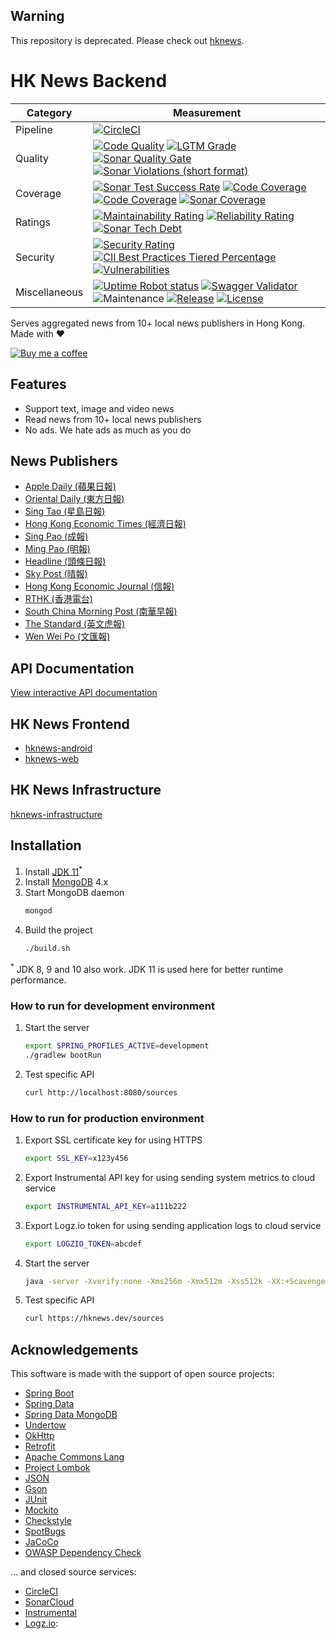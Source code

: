 ## Warning
This repository is deprecated. Please check out [hknews](https://github.com/ayltai/hknews).

# HK News Backend

| Category      | Measurement                                                                                                                                                                                                                                                                                                                                                                                                                                                                                                                                                                                                                                                                                                                   |
|---------------|-------------------------------------------------------------------------------------------------------------------------------------------------------------------------------------------------------------------------------------------------------------------------------------------------------------------------------------------------------------------------------------------------------------------------------------------------------------------------------------------------------------------------------------------------------------------------------------------------------------------------------------------------------------------------------------------------------------------------------|
| Pipeline      | [![CircleCI](https://img.shields.io/circleci/project/github/ayltai/hknews-backend/master.svg?style=flat)](https://circleci.com/gh/ayltai/hknews-backend)                                                                                                                                                                                                                                                                                                                                                                                                                                                                                                                                                                      |
| Quality       | [![Code Quality](https://img.shields.io/codacy/grade/2c5a8d9d71ca4da794494c08bffdd73a.svg?style=flat)](https://app.codacy.com/app/AlanTai/hknews-backend/dashboard) [![LGTM Grade](https://img.shields.io/lgtm/grade/java/github/ayltai/hknews-backend)](https://lgtm.com/projects/g/ayltai/hknews-backend/context:java) [![Sonar Quality Gate](https://img.shields.io/sonar/quality_gate/ayltai_hknews-backend?server=https%3A%2F%2Fsonarcloud.io)](https://sonarcloud.io/dashboard?id=ayltai_hknews-backend) [![Sonar Violations (short format)](https://img.shields.io/sonar/violations/ayltai_hknews-backend?format=short&server=https%3A%2F%2Fsonarcloud.io)](https://sonarcloud.io/dashboard?id=ayltai_hknews-backend)  |
| Coverage      | [![Sonar Test Success Rate](https://img.shields.io/sonar/test_success_density/ayltai_hknews-backend?server=https%3A%2F%2Fsonarcloud.io)](https://sonarcloud.io/dashboard?id=ayltai_hknews-backend) [![Code Coverage](https://img.shields.io/codacy/coverage/2c5a8d9d71ca4da794494c08bffdd73a.svg?style=flat)](https://app.codacy.com/app/AlanTai/hknews-backend/dashboard) [![Code Coverage](https://img.shields.io/codecov/c/github/ayltai/hknews-backend.svg?style=flat)](https://codecov.io/gh/ayltai/hknews-backend) [![Sonar Coverage](https://img.shields.io/sonar/coverage/ayltai_hknews-backend?server=https%3A%2F%2Fsonarcloud.io)](https://sonarcloud.io/dashboard?id=ayltai_hknews-backend)                        |
| Ratings       | [![Maintainability Rating](https://sonarcloud.io/api/project_badges/measure?project=ayltai_hknews-backend&metric=sqale_rating)](https://sonarcloud.io/dashboard?id=ayltai_hknews-backend) [![Reliability Rating](https://sonarcloud.io/api/project_badges/measure?project=ayltai_hknews-backend&metric=reliability_rating)](https://sonarcloud.io/dashboard?id=ayltai_hknews-backend) [![Sonar Tech Debt](https://img.shields.io/sonar/tech_debt/ayltai_hknews-backend?server=https%3A%2F%2Fsonarcloud.io)](https://sonarcloud.io/dashboard?id=ayltai_hknews-backend)                                                                                                                                                         |
| Security      | [![Security Rating](https://sonarcloud.io/api/project_badges/measure?project=ayltai_hknews-backend&metric=security_rating)](https://sonarcloud.io/dashboard?id=ayltai_hknews-backend) [![CII Best Practices Tiered Percentage](https://img.shields.io/cii/percentage/2686)](https://bestpractices.coreinfrastructure.org/projects/2686) [![Vulnerabilities](https://sonarcloud.io/api/project_badges/measure?project=ayltai_hknews-backend&metric=vulnerabilities)](https://sonarcloud.io/dashboard?id=ayltai_hknews-backend)                                                                                                                                                                                                 |
| Miscellaneous | [![Uptime Robot status](https://img.shields.io/uptimerobot/status/m783235303-dd3e7baceda2ae13eb1881cd)](https://stats.uptimerobot.com/8o3Erh6PyD) [![Swagger Validator](https://img.shields.io/swagger/valid/2.0/https/raw.githubusercontent.com/ayltai/hknews-backend/master/swagger.yaml)](https://app.swaggerhub.com/apis-docs/ayltai/hknews-backend/1.0.0) ![Maintenance](https://img.shields.io/maintenance/yes/2020) [![Release](https://img.shields.io/github/release/ayltai/hknews-backend.svg?style=flat)](https://github.com/ayltai/hknews-backend/releases) [![License](https://img.shields.io/github/license/ayltai/hknews-backend.svg?style=flat)](https://github.com/ayltai/hknews-backend/blob/master/LICENSE) |

Serves aggregated news from 10+ local news publishers in Hong Kong. Made with ❤

[![Buy me a coffee](https://img.shields.io/static/v1?label=Buy%20me%20a&message=coffee&color=important&style=for-the-badge&logo=buy-me-a-coffee&logoColor=white)](https://buymeacoff.ee/ayltai)

## Features
* Support text, image and video news
* Read news from 10+ local news publishers
* No ads. We hate ads as much as you do

## News Publishers
* [Apple Daily (蘋果日報)](http://hk.apple.nextmedia.com)
* [Oriental Daily (東方日報)](http://orientaldaily.on.cc)
* [Sing Tao (星島日報)](http://std.stheadline.com)
* [Hong Kong Economic Times (經濟日報)](http://www.hket.com)
* [Sing Pao (成報)](https://www.singpao.com.hk)
* [Ming Pao (明報)](http://www.mingpao.com)
* [Headline (頭條日報)](http://hd.stheadline.com)
* [Sky Post (晴報)](http://skypost.ulifestyle.com.hk)
* [Hong Kong Economic Journal (信報)](http://www.hkej.com)
* [RTHK (香港電台)](http://news.rthk.hk)
* [South China Morning Post (南華早報)](http://www.scmp.com/frontpage/hk)
* [The Standard (英文虎報)](http://www.thestandard.com.hk)
* [Wen Wei Po (文匯報)](http://news.wenweipo.com)

## API Documentation
[View interactive API documentation](https://app.swaggerhub.com/apis-docs/ayltai/hknews-backend/1.0.0)

## HK News Frontend
* [hknews-android](https://github.com/ayltai/hknews-android)
* [hknews-web](https://github.com/ayltai/hknews-web)

## HK News Infrastructure
[hknews-infrastructure](https://github.com/ayltai/hknews-infrastructure)

## Installation
1. Install [JDK 11](https://openjdk.java.net/install)<sup>*</sup>
2. Install [MongoDB](https://docs.mongodb.com/manual/installation) 4.x
3. Start MongoDB daemon
   ```sh
   mongod
   ```
4. Build the project
   ```sh
   ./build.sh
   ```

<sup>*</sup> JDK 8, 9 and 10 also work. JDK 11 is used here for better runtime performance.

### How to run for development environment
1. Start the server
   ```sh
   export SPRING_PROFILES_ACTIVE=development
   ./gradlew bootRun
   ```
2. Test specific API
   ```sh
   curl http://localhost:8080/sources
   ```

### How to run for production environment
1. Export SSL certificate key for using HTTPS
   ```sh
   export SSL_KEY=x123y456
   ```
2. Export Instrumental API key for using sending system metrics to cloud service
   ```sh
   export INSTRUMENTAL_API_KEY=a111b222
   ```
3. Export Logz.io token for using sending application logs to cloud service
   ```sh
   export LOGZIO_TOKEN=abcdef
   ```
4. Start the server
   ```sh
   java -server -Xverify:none -Xms256m -Xmx512m -Xss512k -XX:+ScavengeBeforeFullGC -XX:+CMSScavengeBeforeRemark -Dfile.encoding=UTF-8 -Dserver.ssl.key-store-password=${SSL_KEY} -Dserver.ssl.trust-store-password=${SSL_KEY} -Dspring.profiles.active=production -jar ./build/libs/hknews-backend-1.2.3.jar
   ```
5. Test specific API
   ```sh
   curl https://hknews.dev/sources
   ```

## Acknowledgements
This software is made with the support of open source projects:
* [Spring Boot](https://spring.io/projects/spring-boot)
* [Spring Data](https://spring.io/projects/spring-data)
* [Spring Data MongoDB](https://spring.io/projects/spring-data-mongodb)
* [Undertow](http://undertow.io)
* [OkHttp](http://square.github.io/okhttp)
* [Retrofit](https://github.com/square/retrofit)
* [Apache Commons Lang](https://commons.apache.org/proper/commons-lang)
* [Project Lombok](https://projectlombok.org)
* [JSON](https://json.org)
* [Gson](https://github.com/google/gson)
* [JUnit](https://junit.org/junit4)
* [Mockito](https://site.mockito.org)
* [Checkstyle](http://checkstyle.sourceforge.net)
* [SpotBugs](https://spotbugs.github.io)
* [JaCoCo](https://www.jacoco.org/jacoco)
* [OWASP Dependency Check](https://www.owasp.org/index.php/OWASP_Dependency_Check)

... and closed source services:
* [CircleCI](https://circleci.com)
* [SonarCloud](https://sonarcloud.io)
* [Instrumental](https://instrumentalapp.com)
* [Logz.io](https://logz.io):
